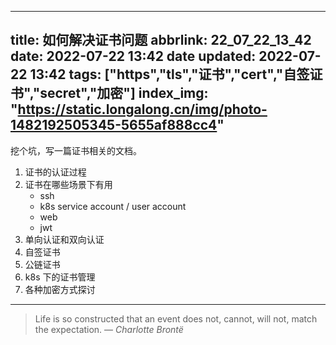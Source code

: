 
---
title: 如何解决证书问题
abbrlink: 22_07_22_13_42
date: 2022-07-22 13:42
date updated: 2022-07-22 13:42
tags: ["https","tls","证书","cert","自签证书","secret","加密"]
index_img: "https://static.longalong.cn/img/photo-1482192505345-5655af888cc4"
---

挖个坑，写一篇证书相关的文档。

1. 证书的认证过程
2. 证书在哪些场景下有用
	- ssh
	- k8s service account / user account
	- web
	- jwt
3. 单向认证和双向认证
4. 自签证书
5. 公链证书
6. k8s 下的证书管理
7. 各种加密方式探讨






---
> Life is so constructed that an event does not, cannot, will not, match the expectation.
> — <cite>Charlotte Brontë</cite>